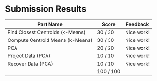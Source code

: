 # Submission Results

Part Name | Score | Feedback
-- | -- | --
Find Closest Centroids (k-Means) |  30 /  30 | Nice work!
Compute Centroid Means (k-Means) |  30 /  30 | Nice work!
PCA |  20 /  20 | Nice work!
Project Data (PCA) |  10 /  10 | Nice work!
Recover Data (PCA) |  10 /  10 | Nice work!
|| 100 / 100 ||